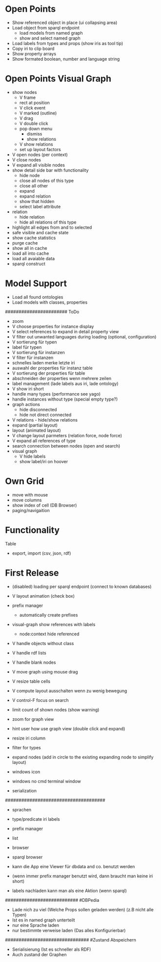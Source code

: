 # Open Points

* Show referenced object in place (ui collapsing area)
* Load object from sparql endpoint
    * load models from named graph
    * show and select named graph
* Load labels from types and props (show iris as tool tip)
* Copy iri to clip board
* Show property arrays
* Show formated boolean, number and language string

# Open Points Visual Graph

* show nodes
   * V frame
   * rect at position
   * V click event
   * V marked (outline)
   * V drag
   * V double click
   * pop down menu
      * dismiss
      * show relations
   * V show relations
   * set up layout factors
* V open nodes (per context)
* V close nodes
* V expand all visible nodes
* show detail side bar with functionality
  * hide node
  * close all nodes of this type
  * close all other
  * expand
  * expand relation
  * show that hidden
  * select label attribute 
* relation
  * hide relation
  * hide all relations of this type
* highlight all edges from and to selected
* safe visible and cache state
* show cache statistics
* purge cache
* show all in cache
* load all into cache
* load all avaiable data
* sparql construct

# Model Support

* Load all found ontologies
* Load models with classes, properties


#######################
ToDo
- zoom
- V choose properties for instance display
- V select references to expand in detail property view
- V filter out unwanted languages during loading (optional, configuration)
- V sortierung für typen
- label für typen
- V sortierung für instanzen
- V filter für instanzen
- schnelles laden merke letzte iri
- auswahl der properties für instanz table
- V sortierung der properties für table
- abschneiden der properties wenn mehrere zeilen
- label management (lade labels aus iri, lade ontology)
- V show iri short
- handle many types (performance see yago)
- handle instances without type (special empty type?)
- graph actions
    - hide disconnected
    - hide not direct connected
- V relations - hide/show relations
- expand (partial layout)
- layout (animated layout)
- V change layout parmeters (relation force, node force)
- V expand all references of type
- search connection between nodes (open and search)
- visual graph 
   - V hide labels
   - show label/iri on hoover

# Own Grid
- move with mouse
- move columns
- show index of cell
(DB Browser) 
- paging/navigaition


# Functionality

Table
- export, import (csv, json, rdf)

# First Release
- (disabled) loading per sparql endpoint (connect to known databases)
- V layout animation (check box)
- prefix manager
   - automatically create prefixes
- visual-graph show references with labels
  - node:context hide referenced
- V handle objects without class
- V handle rdf lists
- V handle blank nodes
- V move graph using mouse drag
- V resize table cells
- V compute layout ausschalten wenn zu wenig bewegung
- V control-F focus on search
- limit count of shown nodes (show warning)

- zoom for graph view
- hint user how use graph view (double click and expand)
- resize iri column
- filter for types
- expand nodes (add in circle to the existing expanding node to simplify layout)
- windows icon
- windows no cmd terminal window
- serialization

#####################################
- sprachen
- type/predicate iri labels
- prefix manager
- list
- browser
- sparql browser
- kann die App eine Viewer für dbdata and co. benutzt werden

- (wenn immer prefix manager benutzt wird, dann braucht man keine iri short)
- labels nachladen kann man als eine Aktion (wenn sparql)

###########################
#DBPedia

- Lade nich zu viel (Welche Props sollen geladen werden)
 (z.B nicht alle Typen)
- Ist es in named graph unterteilt
- nur eine Sprache laden
- nur bestimmte verweise laden
(Das alles Konfigurierbar)

###############################
#Zustand Abspeichern

- Serialisierung (Ist es schneller als RDF)
- Auch zustand der Graphen

